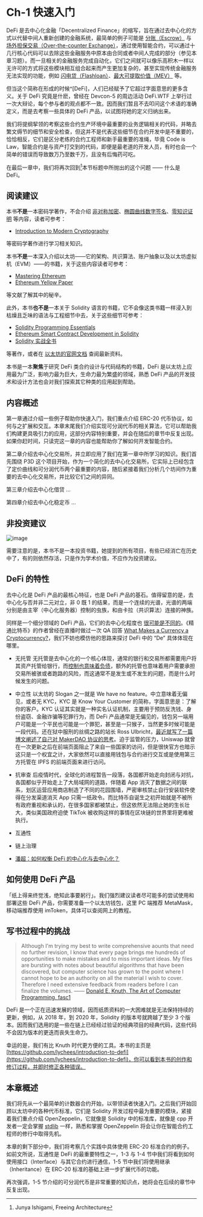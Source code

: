 # Ch-1 快速入门

DeFi 是去中心化金融「Decentralized Finance」的缩写，旨在通过去中心化的方式以代替中间人重新创建的金融系统，最简单的例子可能是 [分账（Escrow）](/Ch-1%20%E5%BF%AB%E9%80%9F%E5%85%A5%E9%97%A8/Problems.html#_1-1-%E5%88%86%E8%B4%A6%E5%90%88%E7%BA%A6-escrow) 与 [场外担保交易（Over-the-counter Exchange）](/Ch-1%20快速入门/Problems.html#_1-2-场外担保交易合约-secured-otc-exchange-contract)，通过使用智能合约，可以通过十几行核心代码可以去除这些金融服务中原本由合同或者中间人完成的部分（参见本章习题）。而一旦相关的金融服务完成自动化，它们之间就可以像乐高积木一样以无许可的方式将这些模块相互组合起来而产生更加复杂的，甚至实现传统金融服务无法实现的功能，例如 [闪电贷（Flashloan）]()、[最大可提取价值（MEV）](https://ethereum.org/zh/developers/docs/mev/) 等。

但当这个简称在形成的时候^[DeFi]，人们已经赋予了它超过字面意思的更多含义。关于 DeFi 究竟是什麽，曾经在 Devcon-5 的周边活动 DeFi.WTF 上举行过一次大辩论，每个参与者的观点都不一致。因而我们暂且不去叩问这个术语的准确定义，而是去考察一些具体的 DeFi 产品，以试图将她的定义归纳出来。

[^Defi]: 狭义的 DeFi 通常指使用区块链技术，特别是以以太坊为代表的智能合约作为主要场所的金融协议，而广义的 DeFi 则甚至不要求区块链技术，只要金融服务方提供的基础设施足够开放，因而后者又被称之为开放式金融（Open Finance）。

我们将提纲挈领的考察这些合约生产环境中最重要的业务逻辑相关的代码，并略去繁文缛节的细节和安全检查，但这并不是代表这些细节在合约开发中是不重要的，恰恰相反，它们是区分老练的合约工程师和新手最重要的准绳，毕竟 Code is Law，智能合约是与资产打交到的代码，即便是最老道的开发人员，有时也会一个简单的错误而导致数万乃至数千万，且没有后悔药可吃。

在最后一章中，我们将再次回到[^Junya]本节标题中所抛出的这个问题 —— 什么是 DeFi。

[^Junya]: Junya Ishigami, Freeing Architecture

## 阅读建议

本书**不是**一本密码学著作，不会介绍 [非对称加密](https://en.wikipedia.org/wiki/Public-key_cryptography)、[椭圆曲线数字签名](https://en.wikipedia.org/wiki/Elliptic_Curve_Digital_Signature_Algorithm)、[零知识证明](https://en.wikipedia.org/wiki/Zero-knowledge_proof) 等内容，读者可参考：
- [Introduction to Modern Cryptography]()

等密码学著作进行学习相关知识。

本书**不是**一本深入介绍以太坊——它的架构、共识算法、账户抽象以及以太坊虚拟机（EVM）——的书籍，关于这些内容读者可参考：
- [Mastering Ethereum](https://github.com/ethereumbook/ethereumbook)
- [Ethereum Yellow Paper](https://ethereum.github.io/yellowpaper/paper.pdf)

等文献了解其中的秘辛。

此外，本书**也不是**一本关于 Solidity 语言的书籍，它不会像这类书籍一样浸入到枯燥且乏味的语法与工程细节中去，关于这些细节可参考：
- [Solidity Programming Essentials]()
- [Ethereum Smart Contract Development in Solidity]()
- [Solidity 实战全书](https://www.books.com.tw/products/0010928889)

等著作，或者在 [以太坊的官网文档](https://docs.soliditylang.org/) 查阅最新资料。

本书是一本**聚焦**于研究 DeFi 类合约设计与代码结构的书籍，DeFi 是以太坊上应用最为广泛，影响力最为巨大，生命力最为繁盛的领域，熟悉 DeFi 产品的开发技术和设计方法也会对我们探索其它种类的应用起到帮助。


## 内容概述

第一章通过介绍一些例子帮助你快速入门，我们重点介绍 ERC-20 代币协议，如何与之扩展和交互。本章末尾我们介绍实现可分润代币的相关算法，它可以帮助我们构建更具吸引力的应用，这部分内容特别重要，并会在随后的章节中反复出现。如果你赶时间，只读完这一章的内容也能帮助你了解如何开发智能合约。

第二章介绍去中心化交易所，并立即应用了我们在第一章中所学习的知识。我们首先围绕 P3D 这个项目开始，作为一个简化的去中心化交易所，它实际上已经包含了定价曲线和可分润代币两个最重要的内容，随后紧接着我们分析几个坊间作为重要的去中心化交易所，并比较它们之间的异同。

第三章介绍去中心化借贷 ...

第四章介绍去中心化稳定币 ...

## 非投资建议 

![image](https://user-images.githubusercontent.com/2507027/190898973-c4dc61d0-c845-4287-95af-d9c8263713bb.png)

需要注意的是，本书不是一本投资书籍，她提到的所有项目，有些已经消亡在历史中了，有的则依然存活，只是作为学术价值，不应作为投资建议。




## DeFi 的特性

去中心化是 DeFi 产品的最核心特征，也是 DeFi 产品的基石。值得留意的是，去中心化与否并非二元对立，非 0 既 1 的结果，而是一个连续的光谱，光谱的两端分别是由主宰（中心化服务器）控制的虫族，和由卡拉（共识算法）连接的神族。

同样是一个细分领域的 DeFi 产品，它们的去中心化程度也 [很可能是不同的](https://orange.xyz/p/393)。《精通比特币》的作者曾经在直播时做过一次 QA 回答 [What Makes a Currency a Cryptocurrency?](https://www.youtube.com/watch?v=HX99C7NCWaM)，我们不妨也模仿他的思路来探讨 DeFi 中的 “De” 具体体现在哪里。

- 无托管
无托管是去中心化的一个核心体现，通常的银行和交易所都需要用户将其资产托管给银行，而[控制也意味着负债](https://vitalik.ca/general/2019/05/09/control_as_liability.html)，额外的托管也意味着用户需要承担交易所被骇或者跑路的风险，而这通常不是发生或不发生的问题，而是什么时候发生的问题。

- 中立性
以太坊的 Slogan 之一就是 We have no feature。中立意味着无偏见，或者无 KYC，KYC 是 Know Your Customer 的简称，字面意思是：了解你的客户。KYC 认证其实就是一种实名认证机制，主要用于预防反洗钱、身份盗窃、金融诈骗等犯罪行为，而 DeFi 产品通常是无偏见的，钱包另一端用户可能是一个平民也可能是一个罪犯，甚至是一只猴子，当然更多时候可能是一段代码。还在狱中服刑的丝绸之路的站长 Ross Ulbricht，[最近就写了一篇博文阐述了自己对 MakerDAO 协议的思考](https://medium.com/@RossUlbricht/remaking-the-maker-protocol-4b29f879f11)。迫于监管的压力，Uniswap 就曾在一次更新之后在前端页面阻止了来自一些国家的访问，但是很快官方也暗示这只是一个权宜之计，大家依然可以直接用钱包与合约进行交互或是使用第三方托管在 IPFS 的前端页面来进行访问。

- 抗审查
后疫情时代，全球化的进程暂告一段落，各国都开始走向封闭与对抗，各国都似乎开始走上了大局域网的道路，伴随着 App 消灭了数据之间的联系，划区运营应用商店制造了不同的花园围墙，严密审核禁止自行安装软件使得在分发渠道消灭 App 只需一纸政令。而比特币自诞生之初开始就是不被所有政府重视和承认的，在很多国家都被禁止，但这依然无法阻止她的生长壮大，类似美国政府迫使 TikTok 被收购这样的事情在区块链的世界里将更难被执行。

- 互通性

- 链上治理

- [潘超：如何权衡 DeFi 的中心化与去中心化？](https://www.chainnews.com/articles/009361859090.htm)

## 如何使用 DeFi 产品

「纸上得来终觉浅，绝知此事要躬行」。我们强烈建议读者尽可能多的尝试使用和部署这些 DeFi 产品，你需要准备一个以太坊钱包，这里 PC 端推荐 MetaMask，移动端推荐使用 imToken，具体可以查阅网上的教程。


## 写书过程中的挑战

> Although I'm trying my best to write comprehensive aounts that need no further revision, I know that every page brings me hundreds of opportunities to make mistakes and to miss important ideas. My files are bursting with notes about beautiful algorithms that have been discovered, but computer science has grown to the point where I cannot hope to be an authority on all the material I wish to cover. Therefore I need extensive feedback from readers before I can finalize the volumes.
—— [Donald E. Knuth, The Art of Computer Programming, fasc1](http://www.cs.utsa.edu/~wagner/knuth/)

DeFi 是一个正在迅速发展的领域，因而纸质资料的一大困难就是无法保持持续的更新，例如，从 2018 年，到 2020 年，Solidity 的版本号就跨越了至少 3 个版本。因而我们选用的是一些在链上已经经过验证的经典项目的经典代码，这些代码不会因为版本的更迭而丧失生命力。

幸运的是，我们有比 Knuth 时代更方便的工具。本书的主页是 [https://github.com/lychees/introduction-to-defi](https://github.com/lychees/introduction-to-defi)，你可以看到本书的创作和修订过程，并即时修正各种错误。



## 本章概述

我们将先从一个最简单的计数器合约开始，以带领读者快速入门。之后我们开始回顾以太坊中的各种代币标准，它们是 Solidity 开发过程中最为重要的模块，紧接着我们重点介绍 OpenZeppelin，它就像是 Solidity 中的标准库，就像是 cpp 开发者一定会掌握 [stdlib](https://en.cppreference.com/w/cpp) 一样，熟悉和掌握 OpenZeppelin 将会让你在智能合约工程师的修行中取得先机。

本章的剩下部分中，我们将考察几个实践中具体使用 ERC-20 标准合约的例子。如前文所说，互通性是 DeFi 的最重要特性之一，1-3 与 1-4 节中我们将看到如何使用接口（Interface）与其它合约进行通信，1-5 节中我们将使用继承（Inheritance）在 ERC-20 标准的基础上进一步扩展代币的功能。

再次强调，1-5 节介绍的可分润代币是非常重要的知识点，她将会在后续的章节中反复出现。



